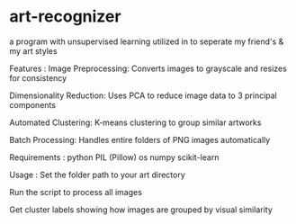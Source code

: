 # art-recognizer
a program with unsupervised learning utilized in to seperate my friend's & my art styles 

Features : 
Image Preprocessing: Converts images to grayscale and resizes for consistency

Dimensionality Reduction: Uses PCA to reduce image data to 3 principal components

Automated Clustering: K-means clustering to group similar artworks

Batch Processing: Handles entire folders of PNG images automatically

Requirements : 
python
PIL (Pillow)
os
numpy
scikit-learn

Usage : 
Set the folder path to your art directory

Run the script to process all images

Get cluster labels showing how images are grouped by visual similarity
